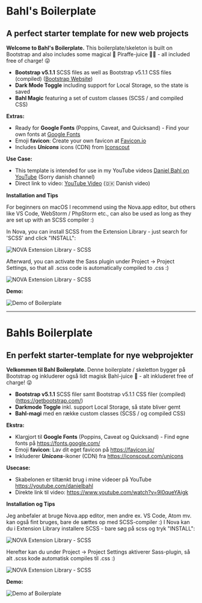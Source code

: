 # Bahl's Boilerplate
## A perfect starter template for new web projects

**Welcome to Bahl's Boilerplate.**
This boilerplate/skeleton is built on Bootstrap and also includes some magical 🦄️ Piraffe-juice 🐧🦒 - all included free of charge! 😜️

* **Bootstrap v5.1.1** SCSS files as well as Bootstrap v5.1.1 CSS files (compiled) ([Bootstrap Website](https://getbootstrap.com/))
* **Dark Mode Toggle** including support for Local Storage, so the state is saved
* **Bahl Magic** featuring a set of custom classes (SCSS / and compiled CSS)

**Extras:**
* Ready for **Google Fonts** (Poppins, Caveat, and Quicksand) - Find your own fonts at [Google Fonts](https://fonts.google.com/)
* Emoji **favicon**: Create your own favicon at [Favicon.io](https://favicon.io/)
* Includes **_Unicons_** icons (CDN) from [Iconscout](https://iconscout.com/unicons)

**Use Case:**
* This template is intended for use in my YouTube videos [Daniel Bahl on YouTube](https://youtube.com/danielbahl) (Sorry danish channel)
* Direct link to video: [YouTube Video](https://www.youtube.com/watch?v=9l0queYAigk) (🇩🇰 Danish video)

**Installation and Tips**

For beginners on macOS I recommend using the Nova.app editor, but others like VS Code, WebStorm / PhpStorm etc., can also be used as long as they are set up with an SCSS compiler :)

In Nova, you can install SCSS from the Extension Library - just search for 'SCSS' and click "INSTALL":

![NOVA Extension Library - SCSS](https://servicepoint.blob.core.windows.net/servicepoint-files/CleanShot-2021-09-21-at-08.32.38.png)

Afterward, you can activate the Sass plugin under Project -> Project Settings, so that all .scss code is automatically compiled to .css :)

![NOVA Extension Library - SCSS](https://servicepoint.blob.core.windows.net/servicepoint-files/CleanShot-2021-09-21-at-08.35.17.png)

**Demo:**

![Demo of Boilerplate](https://servicepoint.blob.core.windows.net/servicepoint-files/CleanShot-2021-09-21-at-08.22.32.gif)

---


# Bahls Boilerplate
## En perfekt starter-template for nye webprojekter 

**Velkommen til Bahl Boilerplate.**
Denne boilerplate / skeletton bygger på Bootstrap og inkluderer også lidt magisk Bahl-juice 🦄️ - alt inkluderet free of charge! 😜️ 

 * **Bootstrap v5.1.1** SCSS filer samt Bootstrap v5.1.1 CSS filer (compiled) (https://getbootstrap.com/)
 * **Darkmode Toggle** inkl. support Local Storage, så state bliver gemt
 * **Bahl-magi** med en række custom classes (SCSS / og compiled CSS)

**Ekstra:**
 * Klargjort til **Google Fonts** (Poppins, Caveat og Quicksand) - Find egne fonts på https://fonts.google.com/
 * Emoji **favicon**: Lav dit eget favicon på https://favicon.io/
 * Inkluderer **_Unicons_**-ikoner (CDN) fra https://iconscout.com/unicons

**Usecase:**
 * Skabelonen er tiltænkt brug i mine videoer på YouTube https://youtube.com/danielbahl
 * Direkte link til video: https://www.youtube.com/watch?v=9l0queYAigk

**Installation og Tips**

Jeg anbefaler at bruge Nova.app editor, men andre ex. VS Code, Atom mv. kan også fint bruges, bare de sættes op med SCSS-compiler :)
I Nova kan du i Extension Library installere SCSS - bare søg på scss og tryk "INSTALL":

![NOVA Extension Library - SCSS](https://servicepoint.blob.core.windows.net/servicepoint-files/CleanShot-2021-09-21-at-08.32.38.png)

Herefter kan du under Project -> Project Settings aktiverer Sass-plugin, så alt .scss kode automatisk compiles til .css :)

![NOVA Extension Library - SCSS](https://servicepoint.blob.core.windows.net/servicepoint-files/CleanShot-2021-09-21-at-08.35.17.png)


**Demo:**

![Demo af Boilerplate](https://servicepoint.blob.core.windows.net/servicepoint-files/CleanShot-2021-09-21-at-08.22.32.gif)
